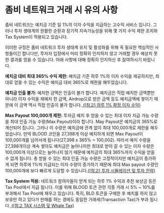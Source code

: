 # 좀비 네트워크 거래 시 유의 사항

좀비 네트워크는 예치금 기준 일 1%의 이자 수익을 지급하는 고수익 서비스 입니다. 그러나 투자 생태계의 원활한 순환과 장기적 지속가능성을 위해 몇 가지 수익 제한 조치와 Tax System이 적용되고 있습니다.&#x20;

이러한 규정은 좀비 네트워크 투자 생태계 유지 및 활성화를 위해 꼭 필요한 핵심적인 사항들이긴 합니다만, 투자자 입장에서 미리 정확히 인지하지 않고 거래할 경우 예상치 못한 결과를 얻을 수 있습니다. 아래 사항에 대해 정확히 인지하신 후 참여하시기 바랍니다.

**예치금 대비 최대 365% 수익 제한:** 예치금 기준 하루 1%의 이자 수익을 제공하지만, 최대로 얻을 수 있는 수익은 예치금 대비 365%로 제한을 해두었습니다.

**예치금 인출 불가:** 예치한 금액은 인출이 불가 합니다. 예치금은 직접 예치한 금액뿐만 아니라 이자 수익을 재예치 한 금액, Airdrop으로 받은 금액 등도 예치금액에 쌓이기 때문에 이 금액 역시 직접 인출이 불가 합니다.[ (\[참고\] 하루 1% 확정 이자 수익)](../undefined-1/1.md)

**Max Payout 100,000개 제한:** 투자금 예치 후 얻을 수 있는 최대 이자 지급 가능 수량을 최대 인출 가능 수량(Max Payout)이라 합니다. May Payout은 예치금의 365%로 계산되어 집니다. 그러나 이 수량은 예치금에 관계 없이 최대 100,000개로 제한을 해두었습니다. 만약 BLOOD 코인을 27,398개 이상 예치하게 되면 Max Payout이 100,000개를 넘어서게 됩니다(27,398 x 365% = 100,002). 따라서 예치 수량을 27,398개이상 계속 쌓아도 예치금은 늘어나지만 최대로 받아 갈 수 있는 이자 수량은 100,000개 이상으로는 늘어나지 않기 때문에 예치금의 최대 365%까지 수익을 얻을 수 없게 됩니다. 총 받을 수 있는 최대 인출 가능 수량은 고정적이지만 예치금이 증가하게 되면 하루에 1%씩 지급되는 이자 수량이 증가하기 때문에 최대 Max payout 수량인 100,000개에 보다 빠르게 도달할 수 있습니다.[(\[참고\] 투자 시뮬레이션 및 투자 전략)](undefined-1.md)

**Tax System 적용:** 네트워크 참여자들이 얻게 되는 하루 1% 수익과 추천 보상금 등은 Tax Pool에서 지급 됩니다. 이를 위해 BLOOD 토큰 관련 각종 거래 시 5% \~ 10%를 부과해서 Tax Pool에 채우고 있습니다. 특히, BLD 토큰을 구매한 후 예치를 하지 않고 보유만 하고 있다가 판매를 하는 경에도 동일한 거래세(Transaction Tax)가 부과 됩니다.[ (\[참고 TAX 시스템 및 Whale Tax) ](../undefined-1/tax-whale-tax.md)
